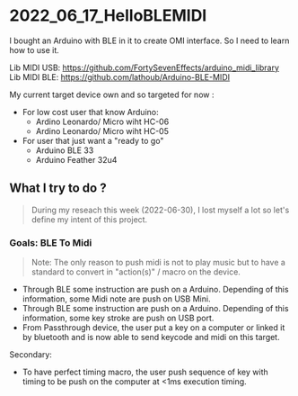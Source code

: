 # 2022_06_17_HelloBLEMIDI
I bought an Arduino with BLE in it to create OMI interface. So I need to learn how to use it.


Lib MIDI USB: https://github.com/FortySevenEffects/arduino_midi_library  
Lib MIDI BLE: https://github.com/lathoub/Arduino-BLE-MIDI  

My current target device own and so targeted for now :  
- For low cost user that know Arduino:
  - Ardino Leonardo/ Micro wiht HC-06
  - Ardino Leonardo/ Micro wiht HC-05
- For user that just want a "ready to go"
  - Arduino BLE 33
  - Arduino Feather 32u4


## What I try to do ?

> During my reseach this week (2022-06-30), I lost myself a  lot so let's define my intent of this project.

### Goals: BLE To Midi

> Note: The only reason to push midi is not to play music but to have a standard to convert in "action(s)" / macro on the device.

- Through BLE some instruction are push on a Arduino. Depending of this information, some Midi note are push on USB Mini.
- Through BLE some instruction are push on a Arduino. Depending of this information, some key stroke are push on USB port.
- From Passthrough device, the user put a key on a computer or linked it by bluetooth and is now able to send keycode and midi on this target.

Secondary:
- To have perfect timing macro, the user push sequence of key with timing to be push on the computer at <1ms execution timing.

